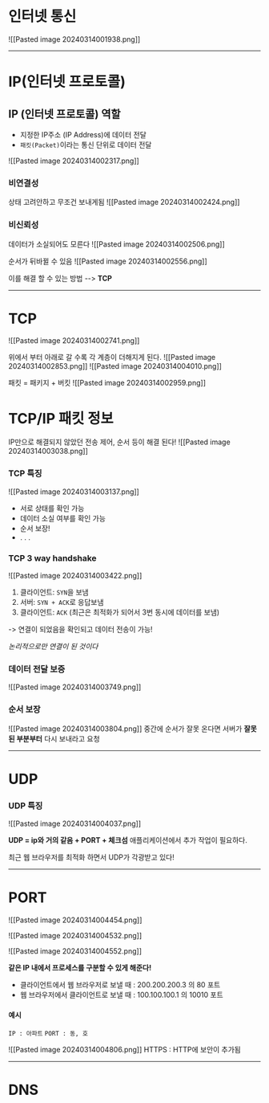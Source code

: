 # 인터넷 통신

![[Pasted image 20240314001938.png]]

---
# IP(인터넷 프로토콜)
## IP (인터넷 프로토콜) 역할
- 지정한 IP주소 (IP Address)에 데이터 전달
- `패킷(Packet)`이라는 통신 단위로 데이터 전달


![[Pasted image 20240314002317.png]]

### 비연결성

상태 고려안하고 무조건 보내게됨
![[Pasted image 20240314002424.png]]


### 비신뢰성

데이터가 소실되어도 모른다
![[Pasted image 20240314002506.png]]

순서가 뒤바뀔 수 있음
![[Pasted image 20240314002556.png]]

이를 해결 할 수 있는 방법 --> **TCP**

---
# TCP 
![[Pasted image 20240314002741.png]]


위에서 부터 아래로 갈 수록 각 계층이 더해지게 된다.
![[Pasted image 20240314002853.png]]
![[Pasted image 20240314004010.png]]

패킷 = 패키지 + 버킷
![[Pasted image 20240314002959.png]]


# TCP/IP 패킷 정보


IP만으로 해결되지 않았던 전송 제어, 순서 등이 해결 된다!
![[Pasted image 20240314003038.png]]

### TCP 특징

![[Pasted image 20240314003137.png]]

- 서로 상태를 확인 가능
- 데이터 소실 여부를 확인 가능
- 순서 보장!
- . . .


### TCP 3 way handshake
![[Pasted image 20240314003422.png]]

1. 클라이언트: `SYN`을 보냄
2. 서버: `SYN + ACK`로 응답보냄
3. 클라이언트: `ACK` (최근은 최적화가 되어서 3번 동시에 데이터를 보냄)

-> 연결이 되었음을 확인되고 데이터 전송이 가능!

*논리적으로만 연결이 된 것이다*

### 데이터 전달 보증
![[Pasted image 20240314003749.png]]

### 순서 보장
![[Pasted image 20240314003804.png]]
중간에 순서가 잘못 온다면 서버가 **잘못된 부분부터** 다시 보내라고 요청

---
# UDP

### UDP 특징
![[Pasted image 20240314004037.png]]

**UDP = ip와 거의 같음 + PORT + 체크섬**
애플리케이션에서 추가 작업이 필요하다.

최근 웹 브라우저를 최적화 하면서 UDP가 각광받고 있다!

---
# PORT

![[Pasted image 20240314004454.png]]

![[Pasted image 20240314004532.png]]

![[Pasted image 20240314004552.png]]

**같은 IP 내에서 프로세스를 구분할 수 있게 해준다!**
- 클라이언트에서 웹 브라우저로 보낼 때 : 200.200.200.3 의 80 포트
- 웹 브라우저에서 클라이언트로 보낼 때 : 100.100.100.1 의 10010 포트

#### 예시
`IP : 아파트`
`PORT : 동, 호`

![[Pasted image 20240314004806.png]]
HTTPS : HTTP에 보안이 추가됨

---
# DNS

